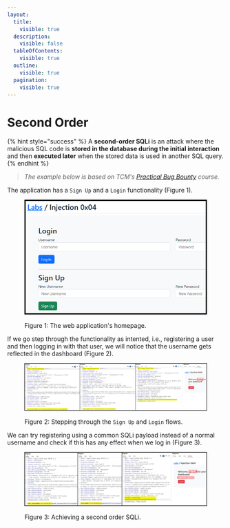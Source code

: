 ```yaml
---
layout:
  title:
    visible: true
  description:
    visible: false
  tableOfContents:
    visible: true
  outline:
    visible: true
  pagination:
    visible: true
---
```


# Second Order

{% hint style="success" %}
A **second-order SQLi** is an attack where the malicious SQL code is **stored in the database during the initial interaction** and then **executed later** when the stored data is used in another SQL query.
{% endhint %}

> _The example below is based on TCM's_ [_Practical Bug Bounty_](https://academy.tcm-sec.com/p/practical-bug-bounty) _course._

The application has a `Sign Up` and a `Login` functionality (Figure 1).

<figure><img src="../../../../.gitbook/assets/web_sqli_secondOrder_1.png" alt="" width="563"><figcaption><p>Figure 1: The web application's homepage.</p></figcaption></figure>

If we go step through the functionality as intented, i.e., registering a user and then logging in with that user, we will notice that the username gets reflected in the dashboard (Figure 2).&#x20;

<figure><img src="../../../../.gitbook/assets/web_sqli_secondOrder_2.png" alt=""><figcaption><p>Figure 2: Stepping through the <code>Sign Up</code> and <code>Login</code> flows.</p></figcaption></figure>

We can try registering using a common SQLi payload instead of a normal username and check if this has any effect when we log in (Figure 3).

<figure><img src="../../../../.gitbook/assets/web_sqli_secondOrder_3.png" alt=""><figcaption><p>Figure 3: Achieving a second order SQLi.</p></figcaption></figure>
